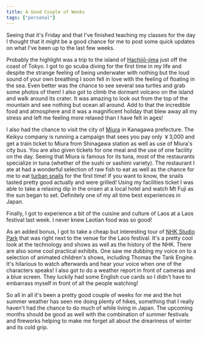 ```yaml
---
title: A Good Couple of Weeks
tags: ["personal"]
---
```

Seeing that it's Friday and that I've finished teaching my classes for the day I thought that it might be a good chance for me to post some quick updates on what I've been up to the last few weeks.

Probably the highlight was a trip to the island of [Hachijō-jima][1] just off the coast of Tokyo. I got to go scuba diving for the first time in my life and despite the strange feeling of being underwater with nothing but the loud sound of your own breathing I soon fell in love with the feeling of floating in the sea. Even better was the chance to see several sea turtles and grab some photos of them! I also got to climb the dormant volcano on the island and walk around its crater. It was amazing to look out from the top of the mountain and see nothing but ocean all around. Add to that the incredible food and atmosphere and it was a magnificent holiday that blew away all my stress and left me feeling more relaxed than I have felt in ages!

I also had the chance to visit the city of [Miura][2] in Kanagawa prefecture. The Keikyu company is running a campaign that sees you pay only ￥3,000 and get a train ticket to Miura from Shinagawa station as well as use of Miura's city bus. You are also given tickets for one meal and the use of one facility on the day. Seeing that Miura is famous for its tuna, most of the restaurants specialize in tuna (whether of the sushi or sashimi variety). The restaurant I ate at had a wonderful selection of raw fish to eat as well as the chance for me to eat [turban snails][3] for the first time! If you want to know, the snails tasted pretty good actually and were grilled! Using my facilities ticket I was able to take a relaxing dip in the onsen at a local hotel and watch Mt Fuji as the sun began to set. Definitely one of my all time best experiences in Japan.

Finally, I got to experience a bit of the cuisine and culture of Laos at a Laos festival last week. I never knew Laotian food was so good!

As an added bonus, I got to take a cheap but interesting tour of [NHK Studio Park][4] that was right next to the venue for the Laos festival. It's a pretty cool look at the technology and shows as well as the history of the NHK. There are also some cool practical exhibits. One saw me dubbing my voice on to a selection of animated children's shows, including Thomas the Tank Engine. It's hilarious to watch afterwards and hear your voice when one of the characters speaks! I also got to do a weather report in front of cameras and a blue screen. They luckily had some English cue cards so I didn't have to embarrass myself in front of all the people watching!

So all in all it's been a pretty good couple of weeks for me and the hot summer weather has seen me doing plenty of hikes, something that I really haven't had the chance to do much of while living in Japan. The upcoming months should be good as well with the combination of summer festivals and fireworks helping to make me forget all about the dreariness of winter and its cold grip.

 [1]: https://en.wikipedia.org/wiki/Hachij%C5%8D-jima
 [2]: https://en.wikipedia.org/wiki/Miura,_Kanagawa
 [3]: https://en.wikipedia.org/wiki/Turbinidae
 [4]: http://www.nhk.or.jp/studiopark/